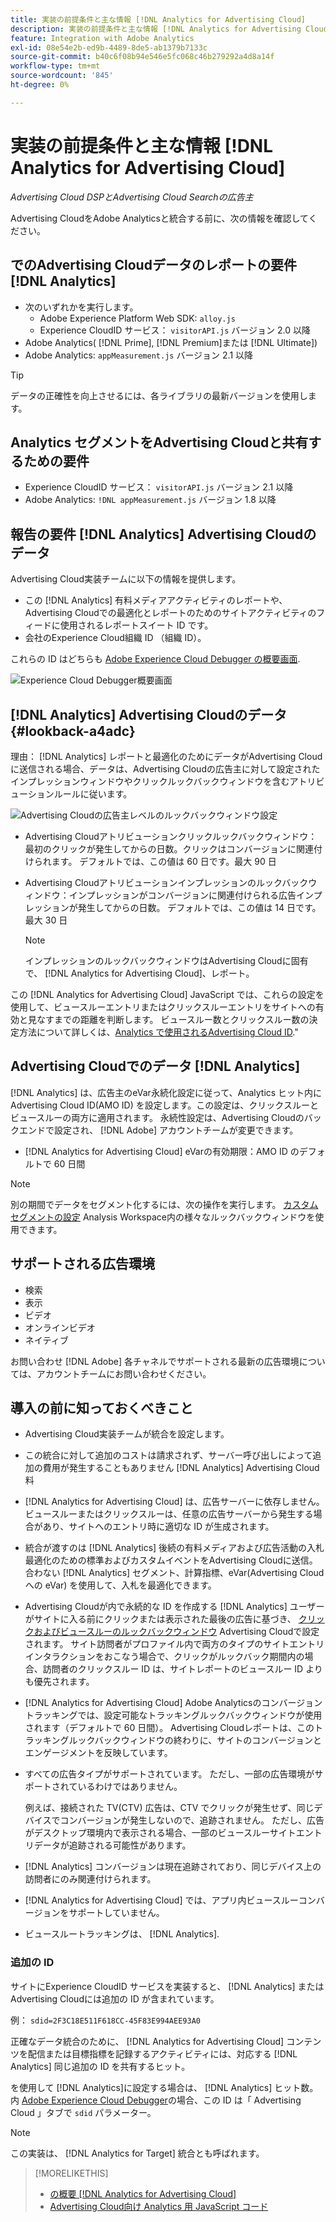 ```yaml
---
title: 実装の前提条件と主な情報 [!DNL Analytics for Advertising Cloud]
description: 実装の前提条件と主な情報 [!DNL Analytics for Advertising Cloud]
feature: Integration with Adobe Analytics
exl-id: 08e54e2b-ed9b-4489-8de5-ab1379b7133c
source-git-commit: b40c6f08b94e546e5fc068c46b279292a4d8a14f
workflow-type: tm+mt
source-wordcount: '845'
ht-degree: 0%

---
```


# 実装の前提条件と主な情報 [!DNL Analytics for Advertising Cloud]

*Advertising Cloud DSPとAdvertising Cloud Searchの広告主*

Advertising CloudをAdobe Analyticsと統合する前に、次の情報を確認してください。

## でのAdvertising Cloudデータのレポートの要件 [!DNL Analytics]

* 次のいずれかを実行します。
   * Adobe Experience Platform Web SDK: `alloy.js`
   * Experience CloudID サービス： `visitorAPI.js` バージョン 2.0 以降
* Adobe Analytics( [!DNL Prime], [!DNL Premium]または [!DNL Ultimate])
* Adobe Analytics: `appMeasurement.js` バージョン 2.1 以降

>[!TIP]
>
>データの正確性を向上させるには、各ライブラリの最新バージョンを使用します。

## Analytics セグメントをAdvertising Cloudと共有するための要件

* Experience CloudID サービス： `visitorAPI.js` バージョン 2.1 以降
* Adobe Analytics: `!DNL appMeasurement.js` バージョン 1.8 以降

## 報告の要件 [!DNL Analytics] Advertising Cloudのデータ

Advertising Cloud実装チームに以下の情報を提供します。

* この [!DNL Analytics] 有料メディアアクティビティのレポートや、Advertising Cloudでの最適化とレポートのためのサイトアクティビティのフィードに使用されるレポートスイート ID です。
* 会社のExperience Cloud組織 ID （組織 ID）。

これらの ID はどちらも [Adobe Experience Cloud Debugger の概要画面](https://experienceleague.adobe.com/docs/debugger/using/run-debugger.html).

![Experience Cloud Debugger概要画面](/help/integrations/assets/a4adc-debugger-summary.png)

## [!DNL Analytics] Advertising Cloudのデータ {#lookback-a4adc}

理由： [!DNL Analytics] レポートと最適化のためにデータがAdvertising Cloudに送信される場合、データは、Advertising Cloudの広告主に対して設定されたインプレッションウィンドウやクリックルックバックウィンドウを含むアトリビューションルールに従います。

![Advertising Cloudの広告主レベルのルックバックウィンドウ設定](/help/integrations/assets/a4adc-lookbacks.png)

* Advertising Cloudアトリビューションクリックルックバックウィンドウ：最初のクリックが発生してからの日数。クリックはコンバージョンに関連付けられます。 デフォルトでは、この値は 60 日です。最大 90 日
* Advertising Cloudアトリビューションインプレッションのルックバックウィンドウ：インプレッションがコンバージョンに関連付けられる広告インプレッションが発生してからの日数。 デフォルトでは、この値は 14 日です。最大 30 日

   >[!NOTE]
   >
   > インプレッションのルックバックウィンドウはAdvertising Cloudに固有で、 [!DNL Analytics for Advertising Cloud]、レポート。

この [!DNL Analytics for Advertising Cloud] JavaScript では、これらの設定を使用して、ビュースルーエントリまたはクリックスルーエントリをサイトへの有効と見なすまでの距離を判断します。 ビュースルー数とクリックスルー数の決定方法について詳しくは、[Analytics で使用されるAdvertising Cloud ID](ids.md).&quot;

## Advertising Cloudでのデータ [!DNL Analytics]

[!DNL Analytics] は、広告主のeVar永続化設定に従って、Analytics ヒット内にAdvertising Cloud ID(AMO ID) を設定します。この設定は、クリックスルーとビュースルーの両方に適用されます。 永続性設定は、Advertising Cloudのバックエンドで設定され、 [!DNL Adobe] アカウントチームが変更できます。

* [!DNL Analytics for Advertising Cloud] eVarの有効期限：AMO ID のデフォルトで 60 日間

>[!NOTE]
>
>別の期間でデータをセグメント化するには、次の操作を実行します。 [カスタムセグメントの設定](https://experienceleague.adobe.com/docs/analytics/components/segmentation/segmentation-workflow/seg-build.html) Analysis Workspace内の様々なルックバックウィンドウを使用できます。

## サポートされる広告環境

* 検索
* 表示
* ビデオ
* オンラインビデオ
* ネイティブ

お問い合わせ [!DNL Adobe] 各チャネルでサポートされる最新の広告環境については、アカウントチームにお問い合わせください。

## 導入の前に知っておくべきこと

* Advertising Cloud実装チームが統合を設定します。

* この統合に対して追加のコストは請求されず、サーバー呼び出しによって追加の費用が発生することもありません [!DNL Analytics] Advertising Cloud料

* [!DNL Analytics for Advertising Cloud] は、広告サーバーに依存しません。ビュースルーまたはクリックスルーは、任意の広告サーバーから発生する場合があり、サイトへのエントリ時に適切な ID が生成されます。

* 統合が渡すのは [!DNL Analytics] 後続の有料メディアおよび広告活動の入札最適化のための標準およびカスタムイベントをAdvertising Cloudに送信。 合わない [!DNL Analytics] セグメント、計算指標、eVar(Advertising Cloudへの eVar) を使用して、入札を最適化できます。

* Advertising Cloudが内で永続的な ID を作成する [!DNL Analytics] ユーザーがサイトに入る前にクリックまたは表示された最後の広告に基づき、 [クリックおよびビュースルーのルックバックウィンドウ](#lookback-a4adc) Advertising Cloudで設定されます。 サイト訪問者がプロファイル内で両方のタイプのサイトエントリインタラクションをおこなう場合で、クリックがルックバック期間内の場合、訪問者のクリックスルー ID は、サイトレポートのビュースルー ID よりも優先されます。

* [!DNL Analytics for Advertising Cloud] Adobe Analyticsのコンバージョントラッキングでは、設定可能なトラッキングルックバックウィンドウが使用されます（デフォルトで 60 日間）。 Advertising Cloudレポートは、このトラッキングルックバックウィンドウの終わりに、サイトのコンバージョンとエンゲージメントを反映しています。

* すべての広告タイプがサポートされています。 ただし、一部の広告環境がサポートされているわけではありません。

   例えば、接続された TV(CTV) 広告は、CTV でクリックが発生せず、同じデバイスでコンバージョンが発生しないので、追跡されません。 ただし、広告がデスクトップ環境内で表示される場合、一部のビュースルーサイトエントリデータが追跡される可能性があります。

* [!DNL Analytics] コンバージョンは現在追跡されており、同じデバイス上の訪問者にのみ関連付けられます。

* [!DNL Analytics for Advertising Cloud] では、アプリ内ビュースルーコンバージョンをサポートしていません。

* ビュースルートラッキングは、 [!DNL Analytics].

### 追加の ID

サイトにExperience CloudID サービスを実装すると、 [!DNL Analytics] またはAdvertising Cloudには追加の ID が含まれています。

例： `sdid=2F3C18E511F618CC-45F83E994AEE93A0`

正確なデータ統合のために、 [!DNL Analytics for Advertising Cloud] コンテンツを配信または目標指標を記録するアクティビティには、対応する [!DNL Analytics] 同じ追加の ID を共有するヒット。

を使用して [!DNL Analytics]に設定する場合は、 [!DNL Analytics] ヒット数。 内 [Adobe Experience Cloud Debugger](https://experienceleague.adobe.com/docs/debugger/using/experience-cloud-debugger.html)の場合、この ID は「 Advertising Cloud 」タブで `sdid` パラメーター。

>[!NOTE]
>
> この実装は、 [!DNL Analytics for Target] 統合とも呼ばれます。

>[!MORELIKETHIS]
>
>* [の概要 [!DNL Analytics for Advertising Cloud]](overview.md)
>* [Advertising Cloud向け Analytics 用 JavaScript コード](/help/integrations/analytics/javascript.md)

